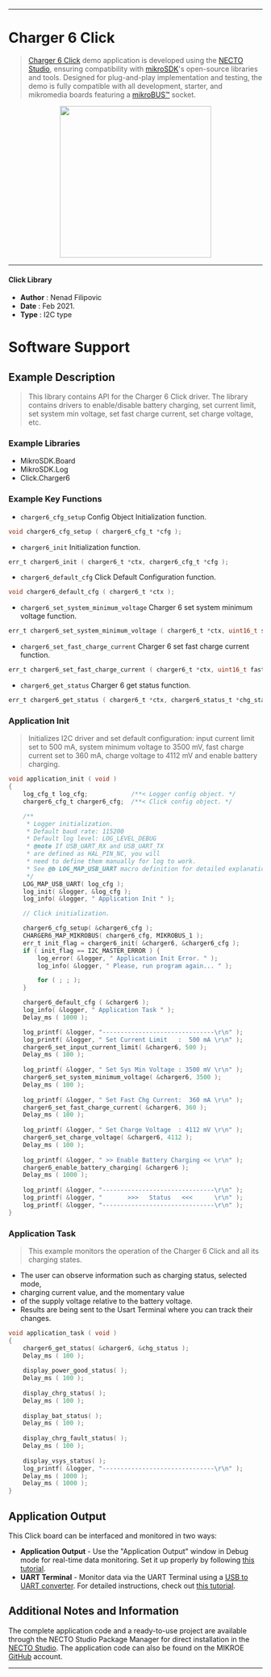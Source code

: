 
---
# Charger 6 Click

> [Charger 6 Click](https://www.mikroe.com/?pid_product=MIKROE-4576) demo application is developed using
the [NECTO Studio](https://www.mikroe.com/necto), ensuring compatibility with [mikroSDK](https://www.mikroe.com/mikrosdk)'s
open-source libraries and tools. Designed for plug-and-play implementation and testing, the demo is fully compatible with
all development, starter, and mikromedia boards featuring a [mikroBUS&trade;](https://www.mikroe.com/mikrobus) socket.

<p align="center">
  <img src="https://www.mikroe.com/?pid_product=MIKROE-4576&image=1" height=300px>
</p>

---

#### Click Library

- **Author**        : Nenad Filipovic
- **Date**          : Feb 2021.
- **Type**          : I2C type

# Software Support

## Example Description

> This library contains API for the Charger 6 Click driver.
> The library contains drivers to enable/disable battery charging, 
> set current limit, set system min voltage, set fast charge current,
> set charge voltage, etc.

### Example Libraries

- MikroSDK.Board
- MikroSDK.Log
- Click.Charger6

### Example Key Functions

- `charger6_cfg_setup` Config Object Initialization function.
```c
void charger6_cfg_setup ( charger6_cfg_t *cfg );
```

- `charger6_init` Initialization function.
```c
err_t charger6_init ( charger6_t *ctx, charger6_cfg_t *cfg );
```

- `charger6_default_cfg` Click Default Configuration function.
```c
void charger6_default_cfg ( charger6_t *ctx );
```

- `charger6_set_system_minimum_voltage` Charger 6 set system minimum voltage function.
```c
err_t charger6_set_system_minimum_voltage ( charger6_t *ctx, uint16_t sys_min_voltage );
```

- `charger6_set_fast_charge_current` Charger 6 set fast charge current function.
```c
err_t charger6_set_fast_charge_current ( charger6_t *ctx, uint16_t fast_chg_current );
```

- `charger6_get_status` Charger 6 get status function.
```c
err_t charger6_get_status ( charger6_t *ctx, charger6_status_t *chg_status );
```

### Application Init

> Initializes I2C driver and set default configuration:
> input current limit set to 500 mA, system minimum voltage to 3500 mV,
> fast charge current set to 360 mA, charge voltage to 4112 mV and
> enable battery charging. 

```c
void application_init ( void ) 
{
    log_cfg_t log_cfg;            /**< Logger config object. */
    charger6_cfg_t charger6_cfg;  /**< Click config object. */

    /** 
     * Logger initialization.
     * Default baud rate: 115200
     * Default log level: LOG_LEVEL_DEBUG
     * @note If USB_UART_RX and USB_UART_TX 
     * are defined as HAL_PIN_NC, you will 
     * need to define them manually for log to work. 
     * See @b LOG_MAP_USB_UART macro definition for detailed explanation.
     */
    LOG_MAP_USB_UART( log_cfg );
    log_init( &logger, &log_cfg );
    log_info( &logger, " Application Init " );

    // Click initialization.

    charger6_cfg_setup( &charger6_cfg );
    CHARGER6_MAP_MIKROBUS( charger6_cfg, MIKROBUS_1 );
    err_t init_flag = charger6_init( &charger6, &charger6_cfg );
    if ( init_flag == I2C_MASTER_ERROR ) {
        log_error( &logger, " Application Init Error. " );
        log_info( &logger, " Please, run program again... " );

        for ( ; ; );
    }

    charger6_default_cfg ( &charger6 );
    log_info( &logger, " Application Task " );
    Delay_ms ( 1000 );

    log_printf( &logger, "-------------------------------\r\n" );
    log_printf( &logger, " Set Current Limit   :  500 mA \r\n" );
    charger6_set_input_current_limit( &charger6, 500 );
    Delay_ms ( 100 );
    
    log_printf( &logger, " Set Sys Min Voltage : 3500 mV \r\n" );
    charger6_set_system_minimum_voltage( &charger6, 3500 );
    Delay_ms ( 100 );
    
    log_printf( &logger, " Set Fast Chg Current:  360 mA \r\n" );
    charger6_set_fast_charge_current( &charger6, 360 );
    Delay_ms ( 100 );
    
    log_printf( &logger, " Set Charge Voltage  : 4112 mV \r\n" );
    charger6_set_charge_voltage( &charger6, 4112 );
    Delay_ms ( 100 );
    
    log_printf( &logger, " >> Enable Battery Charging << \r\n" );
    charger6_enable_battery_charging( &charger6 );
    Delay_ms ( 1000 );
    
    log_printf( &logger, "-------------------------------\r\n" );
    log_printf( &logger, "       >>>   Status   <<<      \r\n" );
    log_printf( &logger, "-------------------------------\r\n" );
}
```

### Application Task

> This example monitors the operation of the Charger 6 Click and all its charging states. 
 * The user can observe information such as charging status, selected mode, 
 * charging current value, and the momentary value 
 * of the supply voltage relative to the battery voltage.
 * Results are being sent to the Usart Terminal where you can track their changes.

```c
void application_task ( void ) 
{
    charger6_get_status( &charger6, &chg_status );
    Delay_ms ( 100 );
    
    display_power_good_status( );
    Delay_ms ( 100 );
    
    display_chrg_status( );
    Delay_ms ( 100 );
    
    display_bat_status( );
    Delay_ms ( 100 );
    
    display_chrg_fault_status( );
    Delay_ms ( 100 );
    
    display_vsys_status( );
    log_printf( &logger, "-------------------------------\r\n" );
    Delay_ms ( 1000 );
    Delay_ms ( 1000 );
}
```

## Application Output

This Click board can be interfaced and monitored in two ways:
- **Application Output** - Use the "Application Output" window in Debug mode for real-time data monitoring.
Set it up properly by following [this tutorial](https://www.youtube.com/watch?v=ta5yyk1Woy4).
- **UART Terminal** - Monitor data via the UART Terminal using
a [USB to UART converter](https://www.mikroe.com/click/interface/usb?interface*=uart,uart). For detailed instructions,
check out [this tutorial](https://help.mikroe.com/necto/v2/Getting%20Started/Tools/UARTTerminalTool).

## Additional Notes and Information

The complete application code and a ready-to-use project are available through the NECTO Studio Package Manager for 
direct installation in the [NECTO Studio](https://www.mikroe.com/necto). The application code can also be found on
the MIKROE [GitHub](https://github.com/MikroElektronika/mikrosdk_click_v2) account.

---
